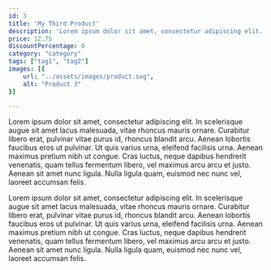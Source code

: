 ```yaml
---
id: 3
title: 'My Third Product'
description: 'Lorem ipsum dolor sit amet, consectetur adipiscing elit.'
price: 12.75
discountPercentage: 0
category: "category"
tags: ["tag1", "tag2"]
images: [{
    url: "../assets/images/product.svg",
    alt: "Product 3"
}]

---
```


Lorem ipsum dolor sit amet, consectetur adipiscing elit. In scelerisque augue sit amet lacus malesuada, vitae rhoncus mauris ornare. Curabitur libero erat, pulvinar vitae purus id, rhoncus blandit arcu. Aenean lobortis faucibus eros ut pulvinar. Ut quis varius urna, eleifend facilisis urna. Aenean maximus pretium nibh ut congue. Cras luctus, neque dapibus hendrerit venenatis, quam tellus fermentum libero, vel maximus arcu arcu et justo. Aenean sit amet nunc ligula. Nulla ligula quam, euismod nec nunc vel, laoreet accumsan felis.

Lorem ipsum dolor sit amet, consectetur adipiscing elit. In scelerisque augue sit amet lacus malesuada, vitae rhoncus mauris ornare. Curabitur libero erat, pulvinar vitae purus id, rhoncus blandit arcu. Aenean lobortis faucibus eros ut pulvinar. Ut quis varius urna, eleifend facilisis urna. Aenean maximus pretium nibh ut congue. Cras luctus, neque dapibus hendrerit venenatis, quam tellus fermentum libero, vel maximus arcu arcu et justo. Aenean sit amet nunc ligula. Nulla ligula quam, euismod nec nunc vel, laoreet accumsan felis.
